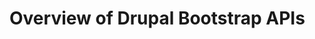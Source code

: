 <!-- @defgroup -->
<!-- @summary Stub file for topic. @todo finish documentation -->
# Overview of Drupal Bootstrap APIs
